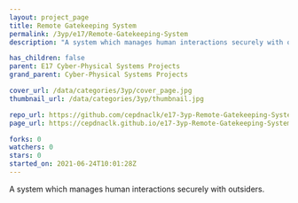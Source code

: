 ```yaml
---
layout: project_page
title: Remote Gatekeeping System
permalink: /3yp/e17/Remote-Gatekeeping-System
description: "A system which manages human interactions securely with outsiders."

has_children: false
parent: E17 Cyber-Physical Systems Projects
grand_parent: Cyber-Physical Systems Projects

cover_url: /data/categories/3yp/cover_page.jpg
thumbnail_url: /data/categories/3yp/thumbnail.jpg

repo_url: https://github.com/cepdnaclk/e17-3yp-Remote-Gatekeeping-System
page_url: https://cepdnaclk.github.io/e17-3yp-Remote-Gatekeeping-System

forks: 0
watchers: 0
stars: 0
started_on: 2021-06-24T10:01:28Z
---
```

A system which manages human interactions securely with outsiders.

